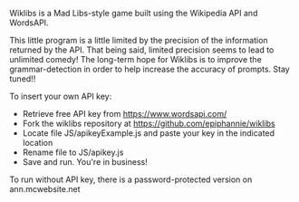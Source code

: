 Wiklibs is a Mad Libs-style game built using the Wikipedia API and WordsAPI.

This little program is a little limited by the precision of the information returned by the API. That being said, limited precision seems to lead to unlimited comedy! The long-term hope for Wiklibs is to improve the grammar-detection in order to help increase the accuracy of prompts. Stay tuned!!

To insert your own API key:
- Retrieve free API key from https://www.wordsapi.com/
- Fork the wiklibs repository at https://github.com/epiphannie/wiklibs
- Locate file JS/apikeyExample.js and paste your key in the indicated location
- Rename file to JS/apikey.js
- Save and run. You're in business!

To run without API key, there is a password-protected version on ann.mcwebsite.net
